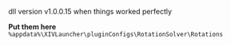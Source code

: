 dll version v1.0.0.15 when things worked perfectly

**Put them here**
``%appdata%\XIVLauncher\pluginConfigs\RotationSolver\Rotations``
